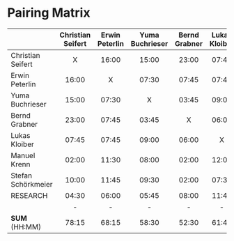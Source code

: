 # Pairing Matrix

|                    | Christian Seifert | Erwin Peterlin | Yuma Buchrieser | Bernd Grabner | Lukas Kloiber | Manuel Krenn | Stefan Schörkmeier |
|--------------------|:-----------------:|:--------------:|:---------------:|:-------------:|:-------------:|:------------:|:------------------:|
| Christian Seifert  | X                 | 16:00          | 15:00           | 23:00         | 07:45         | 02:00        | 10:00              |
| Erwin Peterlin     | 16:00             | X              | 07:30           | 07:45         | 07:45         | 11:30        | 11:45              |
| Yuma Buchrieser    | 15:00             | 07:30          | X               | 03:45         | 09:00         | 08:00        | 09:30              |
| Bernd Grabner      | 23:00             | 07:45          | 03:45           | X             | 06:00         | 02:00        | 02:00              |
| Lukas Kloiber      | 07:45             | 07:45          | 09:00           | 06:00         | X             | 12:00        | 07:30              |
| Manuel Krenn       | 02:00             | 11:30          | 08:00           | 02:00         | 12:00         | X            | 07:45              |
| Stefan Schörkmeier | 10:00             | 11:45          | 09:30           | 02:00         | 07:30         | 07:45        | X                  |
| RESEARCH           | 04:30             | 06:00          | 05:45           | 08:00         | 11:45         | 08:00        | 08:45              |
|                    | -                 | -              | -               | -             | -             | -            | -                  |
| **SUM** (HH:MM)    | 78:15             | 68:15          | 58:30           | 52:30         | 61:45         | 51:15        | 57:15              |
